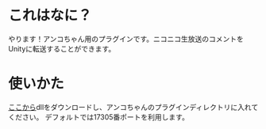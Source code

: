 # これはなに？
やります！アンコちゃん用のプラグインです。ニコニコ生放送のコメントをUnityに転送することができます。

# 使いかた
[ここから](https://github.com/TORISOUP/anko2Unity/releases)dllをダウンロードし、アンコちゃんのプラグインディレクトリに入れてください。
デフォルトでは17305番ポートを利用します。
